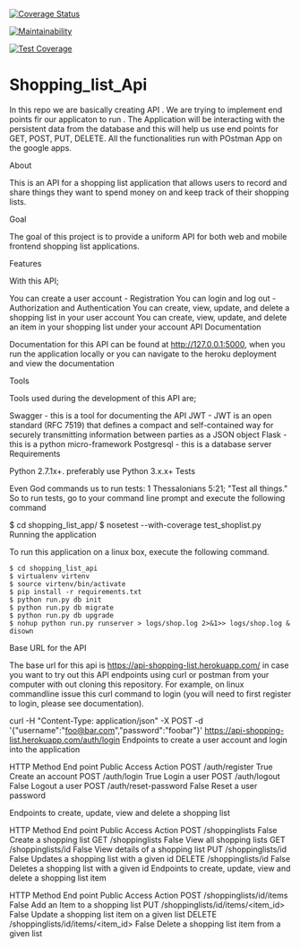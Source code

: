 [![Coverage Status](https://coveralls.io/repos/github/ivanatu/Shopping_list_Api/badge.png?branch=master)](https://coveralls.io/github/ivanatu/Shopping_list_Api?branch=master)


[![Maintainability](https://api.codeclimate.com/v1/badges/cc4de24321a651891f87/maintainability)](https://codeclimate.com/github/ivanatu/Shopping_list_Api/maintainability)

[![Test Coverage](https://api.codeclimate.com/v1/badges/cc4de24321a651891f87/test_coverage)](https://codeclimate.com/github/ivanatu/Shopping_list_Api/test_coverage)

# Shopping_list_Api

In this repo we are basically creating API . We are trying to implement end points fir our applicaton to run . The Application will be interacting with the persistent data from the database and this will help us use end points for GET, POST, PUT, DELETE. All the functionalities run with POstman App on the google apps.

About

This is an API for a shopping list application that allows users to record and share things they want to spend money on and keep track of their shopping lists.

Goal

The goal of this project is to provide a uniform API for both web and mobile frontend shopping list applications.

Features

With this API;

You can create a user account - Registration
You can login and log out - Authorization and Authentication
You can create, view, update, and delete a shopping list in your user account
You can create, view, update, and delete an item in your shopping list under your account
API Documentation

Documentation for this API can be found at http://127.0.0.1:5000, when you run the application locally or you can navigate to the heroku deployment and view the documentation

Tools

Tools used during the development of this API are;

Swagger - this is a tool for documenting the API
JWT - JWT is an open standard (RFC 7519) that defines a compact and self-contained way for securely transmitting information between parties as a JSON object
Flask - this is a python micro-framework
Postgresql - this is a database server
Requirements

Python 2.7.1x+. preferably use Python 3.x.x+
Tests

Even God commands us to run tests: 1 Thessalonians 5:21; "Test all things." So to run tests, go to your command line prompt and execute the following command

   $ cd shopping_list_app/
   $ nosetest --with-coverage test_shoplist.py
Running the application

To run this application on a linux box, execute the following command.

    $ cd shopping_list_api
    $ virtualenv virtenv
    $ source virtenv/bin/activate
    $ pip install -r requirements.txt
    $ python run.py db init
    $ python run.py db migrate
    $ python run.py db upgrade
    $ nohup python run.py runserver > logs/shop.log 2>&1>> logs/shop.log & disown
Base URL for the API

The base url for this api is https://api-shopping-list.herokuapp.com/ in case you want to try out this API endpoints using curl or postman from your computer with out cloning this repository. For example, on linux commandline issue this curl command to login (you will need to first register to login, please see documentation).

curl -H "Content-Type: application/json" -X POST -d '{"username":"foo@bar.com","password":"foobar"}' https://api-shopping-list.herokuapp.com/auth/login
Endpoints to create a user account and login into the application

HTTP Method	End point	Public Access	Action
POST	/auth/register	True	Create an account
POST	/auth/login	True	Login a user
POST	/auth/logout	False	Logout a user
POST	/auth/reset-password	False	Reset a user password

Endpoints to create, update, view and delete a shopping list

HTTP Method	End point	Public Access	Action
POST	/shoppinglists	False	Create a shopping list
GET	/shoppinglists	False	View all shopping lists
GET	/shoppinglists/id	False	View details of a shopping list
PUT	/shoppinglists/id	False	Updates a shopping list with a given id
DELETE	/shoppinglists/id	False	Deletes a shopping list with a given id
Endpoints to create, update, view and delete a shopping list item

HTTP Method	End point	Public Access	Action
POST	/shoppinglists/id/items	False	Add an Item to a shopping list
PUT	/shoppinglists/id/items/<item_id>	False	Update a shopping list item on a given list
DELETE	/shoppinglists/id/items/<item_id>	False	Delete a shopping list item from a given list
